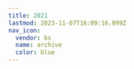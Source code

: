 ```yaml
---
title: 2021
lastmod: 2023-11-07T16:09:16.099Z
nav_icon:
  vendor: bs
  name: archive
  color: blue
---
```

